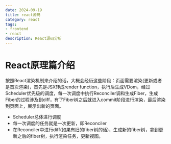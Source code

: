 ```yaml
---
date: 2024-09-19
title: react源码
category: react
tags:
- frontend
- react
description: React源码分析
---
```


# React原理篇介绍

按照React渲染机制来介绍的话，大概会经历这些阶段：页面需要渲染(更新或者是首次渲染)，首先是JSX转成render function，执行后生成VDom，经过Scheduler优先级的调度，每一次调度中执行Reconciler调和生成Fiber，生成Fiber的过程涉及到diff，有了Fiber树之后就进入commit阶段进行渲染，最后渲染到页面上，展示出新的页面。

- Scheduler总体进行调度
- 每一次调度的任务就是一次更新，即Reconciler
- 在Reconciler中进行diff(如果有旧的fiber树的话)，生成新的fiber树，拿到更新之后的fiber树，执行渲染任务，更新视图。

